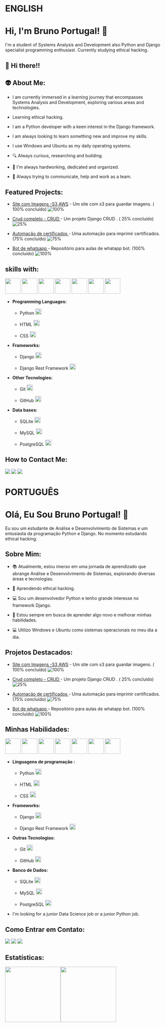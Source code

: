 # ENGLISH
# Hi, I'm Bruno Portugal! 👋
I'm a student of Systems Analysis and Development also Python and Django specialist programming enthusiast. Currently studying ethical hacking.

## :wave: Hi there!!
##

## 👽 About Me:
- I am currently immersed in a learning journey that encompasses Systems Analysis and Development, exploring various areas and technologies.
  
- Learning ethical hacking.
  
- I am a Python developer with a keen interest in the Django framework.

- I am always looking to learn something new and improve my skills.
  
- I use Windows and Ubuntu as my daily operating systems.
  
- :mag: Always curious, researching and building.
  
- :memo: I'm always hardworking, dedicated and organized.
  
- :ant: Always trying to communicate, help and work as a team.

##  
## Featured Projects:
  - [ Site com Imagens -S3 AWS](https://github.com/PortugalBR/portugal_site) - Um site com s3 para guardar imagens. ( 100% concluído) ![100%](https://progress-bar.dev/100)
    
  - [ Crud completo - CRUD ](https://github.com/PortugalBR/) - Um projeto Django CRUD . ( 25% concluído) ![25%](https://progress-bar.dev/25)

  - [ Automação de certificados ](https://github.com/PortugalBR/automacao-de-certificados) - Uma automação para imprimir certificados. (75% concluído) ![75%](https://progress-bar.dev/75)

  - [ Bot de whatsapp ](https://github.com/PortugalBR/Whatapp-bot) - Repositório para aulas de whatapp bot. (100% concluído) ![100% ](https://progress-bar.dev/100)
</div>

##
##  skills with:


<img width='50' height='50' src="https://cdn.jsdelivr.net/gh/devicons/devicon/icons/python/python-original-wordmark.svg" />  <img width='50' height='50' src="https://cdn.jsdelivr.net/gh/devicons/devicon/icons/django/django-plain.svg" />  <img width='50' height='50' src="https://cdn.jsdelivr.net/gh/devicons/devicon/icons/pandas/pandas-original-wordmark.svg" /> <img width='50' height='50' src="https://cdn.jsdelivr.net/gh/devicons/devicon/icons/numpy/numpy-original-wordmark.svg" /> <img width='50' height='50' src="https://cdn.jsdelivr.net/gh/devicons/devicon/icons/wordpress/wordpress-original.svg" /> <img width='50' height='50' src="https://cdn.jsdelivr.net/gh/devicons/devicon/icons/postgresql/postgresql-original-wordmark.svg" /> <img width='50' height='50' src="https://cdn.jsdelivr.net/gh/devicons/devicon/icons/sqlite/sqlite-original-wordmark.svg" />


  <div>

  - **Programming Languages:**
    - Python <img src="https://cdn.jsdelivr.net/gh/devicons/devicon/icons/python/python-original.svg" width="20" />

    - HTML <img src="https://cdn.jsdelivr.net/gh/devicons/devicon/icons/html5/html5-original.svg" width="20"/>

    - CSS <img src="https://cdn.jsdelivr.net/gh/devicons/devicon/icons/css3/css3-original.svg" width="20"/>
  </div>
  <div>


<div>

 - **Frameworks:**
   - Django <img src="https://cdn.jsdelivr.net/gh/devicons/devicon/icons/django/django-plain.svg" width="20" />

   - Django Rest Framework <img src="https://cdn.jsdelivr.net/gh/devicons/devicon/icons/django/django-plain.svg" width="20" />
</div>

  - **Other Tecnologies:**
    - Git <img src="https://cdn.jsdelivr.net/gh/devicons/devicon/icons/git/git-original.svg" width="20" />

    - GitHub <img src="https://cdn.jsdelivr.net/gh/devicons/devicon/icons/github/github-original.svg" width="20" />
  </div>
</div>
          
<div>

 - **Data bases:**
   - SQLite <img src="https://cdn.jsdelivr.net/gh/devicons/devicon/icons/sqlite/sqlite-original.svg" width="20" />

   - MySQL <img src="https://cdn.jsdelivr.net/gh/devicons/devicon/icons/mysql/mysql-original.svg" width="20"/>

   - PostgreSQL <img src="https://cdn.jsdelivr.net/gh/devicons/devicon/icons/postgresql/postgresql-original.svg" width="20" />
</div>

##
##

## How to Contact Me:

<div>

  <a href = "mailto:bruno.pereiraportugaloliveira@gmail.com"><img loading="lazy" src="https://img.shields.io/badge/Gmail-D14836?style=for-the-badge&logo=gmail&logoColor=white" target="_blank"></a>
  <img src="https://img.shields.io/badge/Medium-12100E?style=for-the-badge&logo=medium&logoColor=white">
  <a href="https://www.linkedin.com/in/brunoportugalcode/" target="_blank"><img loading="lazy" src="https://img.shields.io/badge/-LinkedIn-%230077B5?style=for-the-badge&logo=linkedin&logoColor=white" target="_blank"></a>
</div>

##

<div>

##
##
##
##
##

# PORTUGUÊS
# Olá, Eu Sou Bruno Portugal! 👋

Eu sou um estudante de Análise e Desenvolvimento de Sistemas e um entusiasta da programação Python e Django. No momento estudando ethical hacking.
##

## Sobre Mim:

- 📚 Atualmente, estou imerso em uma jornada de aprendizado que abrange Análise e Desenvolvimento de Sistemas, explorando diversas áreas e tecnologias.

- 📖 Aprendendo ethical hacking.

- 💻 Sou um desenvolvedor Python e tenho grande interesse no framework Django.

- 🌱 Estou sempre em busca de aprender algo novo e melhorar minhas habilidades.

-  💻 Utilizo Windows e Ubuntu como sistemas operacionais no meu dia a dia.
</div>

## Projetos Destacados:
  - [ Site com Imagens -S3 AWS](https://github.com/PortugalBR/portugal_site) - Um site com s3 para guardar imagens. ( 100% concluído) ![100%](https://progress-bar.dev/100)
  
  - [ Crud completo - CRUD ](https://github.com/PortugalBR/) - Um projeto Django CRUD . ( 25% concluído) ![25%](https://progress-bar.dev/25)

  - [ Automação de certificados ](https://github.com/PortugalBR/automacao-de-certificados) - Uma automação para imprimir certificados. (75% concluído) ![75%](https://progress-bar.dev/75)

  - [ Bot de whatsapp ](https://github.com/PortugalBR/Whatapp-bot) - Repositório para aulas de whatapp bot. (100% concluído) ![100%](https://progress-bar.dev/100)
</div>


##  Minhas Habilidades:


<img width='50' height='50' src="https://cdn.jsdelivr.net/gh/devicons/devicon/icons/python/python-original-wordmark.svg" />  <img width='50' height='50' src="https://cdn.jsdelivr.net/gh/devicons/devicon/icons/django/django-plain.svg" />  <img width='50' height='50' src="https://cdn.jsdelivr.net/gh/devicons/devicon/icons/pandas/pandas-original-wordmark.svg" /> <img width='50' height='50' src="https://cdn.jsdelivr.net/gh/devicons/devicon/icons/numpy/numpy-original-wordmark.svg" /> <img width='50' height='50' src="https://cdn.jsdelivr.net/gh/devicons/devicon/icons/wordpress/wordpress-original.svg" /> <img width='50' height='50' src="https://cdn.jsdelivr.net/gh/devicons/devicon/icons/postgresql/postgresql-original-wordmark.svg" /> <img width='50' height='50' src="https://cdn.jsdelivr.net/gh/devicons/devicon/icons/sqlite/sqlite-original-wordmark.svg" />


  <div>

  - **Linguagens de programação :**
    - Python <img src="https://cdn.jsdelivr.net/gh/devicons/devicon/icons/python/python-original.svg" width="20" />

    - HTML <img src="https://cdn.jsdelivr.net/gh/devicons/devicon/icons/html5/html5-original.svg" width="20"/>

    - CSS <img src="https://cdn.jsdelivr.net/gh/devicons/devicon/icons/css3/css3-original.svg" width="20"/>
  </div>
  <div>


<div>

 - **Frameworks:**
    - Django <img src="https://cdn.jsdelivr.net/gh/devicons/devicon/icons/django/django-plain.svg" width="20" />

    - Django Rest Framework <img src="https://cdn.jsdelivr.net/gh/devicons/devicon/icons/django/django-plain.svg" width="20" />
</div>

  - **Outras Tecnologias:**
    - Git <img src="https://cdn.jsdelivr.net/gh/devicons/devicon/icons/git/git-original.svg" width="20" />

    - GitHub <img src="https://cdn.jsdelivr.net/gh/devicons/devicon/icons/github/github-original.svg" width="20" />
  </div>
</div>
          
<div>

 - **Banco de Dados:**
   - SQLite <img src="https://cdn.jsdelivr.net/gh/devicons/devicon/icons/sqlite/sqlite-original.svg" width="20" />

   - MySQL <img src="https://cdn.jsdelivr.net/gh/devicons/devicon/icons/mysql/mysql-original.svg" width="20"/>

   - PostgreSQL <img src="https://cdn.jsdelivr.net/gh/devicons/devicon/icons/postgresql/postgresql-original.svg" width="20" />
</div>
          
- I'm looking for a junior Data Science job or a junior Python job.


##

## Como Entrar em Contato:


<div>

  <a href = "mailto:bruno.pereiraportugaloliveira@gmail.com"><img loading="lazy" src="https://img.shields.io/badge/Gmail-D14836?style=for-the-badge&logo=gmail&logoColor=white" target="_blank"></a>
  <img src="https://img.shields.io/badge/Medium-12100E?style=for-the-badge&logo=medium&logoColor=white">
  <a href="https://www.linkedin.com/in/brunoportugalcode/" target="_blank"><img loading="lazy" src="https://img.shields.io/badge/-LinkedIn-%230077B5?style=for-the-badge&logo=linkedin&logoColor=white" target="_blank"></a>
</div>

##
##
##
##
##

  ## Estatísticas:

  <a href="https://github.com/PortugalBR">
  <img loading="lazy" height="180em" src="https://github-readme-stats.vercel.app/api/top-langs/?username=PortugalBR&layout=compact&langs_count=7&theme=dracula"/><img loading="lazy" height="180em" src="https://github-readme-stats.vercel.app/api?username=PortugalBR&show_icons=true&theme=dracula&include_all_commits=true&count_private=true"/>
</div>
